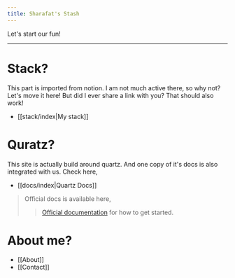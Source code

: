 ```yaml
---
title: Sharafat's Stash
---
```


Let's start our fun!


---
# Stack?
This part is imported from notion. I am not much active there, so why not? Let's move it here! But did I ever share a link with you? That should also work!
- [[stack/index|My stack]]

# Quratz?
This site is actually build around quartz. And one copy of it's docs is also integrated with us. Check here,
- [[docs/index|Quartz Docs]]

> Official docs is available here,
> > [Official documentation](https://quartz.jzhao.xyz) for how to get started.
# About me?
- [[About]]
- [[Contact]]